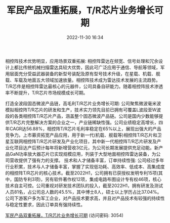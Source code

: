 ﻿---
title: 军民产品双重拓展，T/R芯片业务增长可期
date: 2022-11-30 16:34
tags:
- 铖昌科技
updated: 1970-01-01 08:00:00
---

相控阵技术优势明显，应用场景双重拓展:
相控阵雷达在频宽、信号处理和冗余设计上都比传统机械扫描雷达具较大优势，因此可广泛应用于通信、导航等领域，军用层面充分受益武器装备的新型号装配及原有型号技术升级，在星载、机载、舰载、车载及地面五大领域加速放量。相控阵技术成为雷达技术发展的主流趋势。T/R芯件是相控阵雷达最核心的元器件，公司具备自研能力。随着相控阵技术渗透率不断提升，T/R芯片市场规模成长可期。
<!-- more -->
打造全波段固态微波产品链，高毛利T/R芯片业务增长可期:
公司聚焦微波毫米波模拟相控阵T/R芯片的研发和生产，技术实力领先目前已拥有可覆盖L波段至W波段的各类相控阵T/R芯片产品，涵盖整个固态微波产品链。公司是国内少数能够提供T/R芯片完整解决方案的企业之一，产业链稀缺性强。公司业绩稳定高增长，四年CAGR达56.88%，相控阵T/R芯片毛利率稳定在65%以上，展现出强大的产品竞争力。上市募资拓宽产品应用，用于新一代(机载、舰载等)相控阵T/R芯片和卫星互联网相控阵T/R芯片研发及产业化项目，其中新一代相控阵T/R芯片研发及产业化项目达产后预计每年将新增营收3亿元，为公司长期发展提供充足动能。新产品GaN功率放大器芯片已实现规模应用，列装于大型地面相控阵雷达装备，为公司营收提供了强有力的支撑。
技术和人才储备丰富，订单持续性强:
公司经过多年行业积累，技术与人才储备丰富，掌握了实现低功耗、高效率、低成本、高集成度的相控阵T/R芯片的核心技术。截至2022H1，公司拥有已获授权发明专利15项(其中，国防专利3项)，另有软件著作权12项，集成电路布图设计专有权46项，核心技术自主可控。公司重视对研发技术团队的投入，截至2022H1，拥有研发及测试人员81名，占公司总人数的45.5%，其中博士8人，硕士以上学历占比37.04%。公司下游客户多为军工企业，对产品技术要求高，并且对产品技术有较强的持续性与稳定性要求，因此订单具有强持续性。

[军民产品双重拓展，T/R芯片业务增长可期](https://url12.ctfile.com/f/3948612-738830376-a51fd7?p=3054)
(访问密码: 3054)

